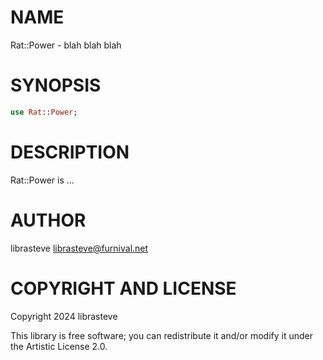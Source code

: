 NAME
====

Rat::Power - blah blah blah

SYNOPSIS
========

```raku
use Rat::Power;
```

DESCRIPTION
===========

Rat::Power is ...

AUTHOR
======

librasteve <librasteve@furnival.net>

COPYRIGHT AND LICENSE
=====================

Copyright 2024 librasteve

This library is free software; you can redistribute it and/or modify it under the Artistic License 2.0.

